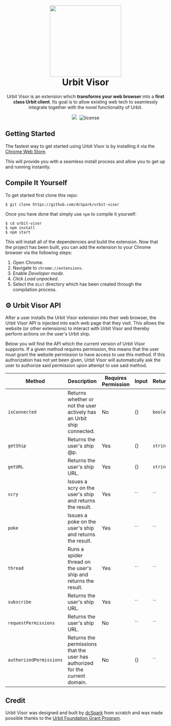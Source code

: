 <h1 align="center">
  <img src="https://i.imgur.com/V91h3Al.png" width="224px"/><br/>
  Urbit Visor
</h1>
<p align="center">Urbit Visor is an extension which <b>transforms your web browser</b> into a <b>first class Urbit client</b>. Its goal is to allow existing web tech to seamlessly integrate together with the novel functionality of Urbit. </p>

<p align="center"><img src="https://img.shields.io/badge/version-v0.1.0-blue?style=for-the-badge&logo=none" />&nbsp;&nbsp;<img src="https://img.shields.io/badge/license-mit-blue?style=for-the-badge&logo=none" alt="license" /></p>

## Getting Started

The fastest way to get started using Urbit Visor is by installing it via the [Chrome Web Store](https://chrome.google.com/webstore/category/extensions?hl=en).

This will provide you with a seamless install process and allow you to get up and running instantly.

## Compile It Yourself

To get started first clone this repo:

```
$ git clone https://github.com/dcSpark/urbit-visor
```

Once you have done that simply use `npm` to compile it yourself:

```
$ cd urbit-visor
$ npm install
$ npm start
```

This will install all of the dependencies and build the extension. Now that the project has been built, you can add the extension to your Chrome browser via the following steps:

1. Open Chrome.
2. Navigate to `chrome://extensions`.
3. Enable _Developer mode_.
4. Click _Load unpacked_.
5. Select the `dist` directory which has been created through the compilation process.

## ⚙️ Urbit Visor API

After a user installs the Urbit Visor extension into their web browser, the Urbit Visor API is injected into each web page that they visit. This allows the website (or other extensions) to interact with Urbit Visor and thereby perform actions on the user's Urbit ship.

Below you will find the API which the current version of Urbit Visor supports. If a given method requires permission, this means that the user must grant the website permission to have access to use this method. If this authorization has not yet been given, Urbit Visor will automatically ask the user to authorize said permission upon attempt to use said method.

| Method                  | Description                                                                  | Requires Permission | Input | Returns   |
| ----------------------- | ---------------------------------------------------------------------------- | ------------------- | ----- | --------- |
| `isConnected`           | Returns whether or not the user actively has an Urbit ship connected.        | No                  | ()    | `boolean` |
| `getShip`               | Returns the user's ship @p.                                                  | Yes                 | ()    | `string`  |
| `getURL`                | Returns the user's ship URL.                                                 | Yes                 | ()    | `string`  |
| `scry`                  | Issues a scry on the user's ship and returns the result.                     | Yes                 | ``    | ``        |
| `poke`                  | Issues a poke on the user's ship and returns the result.                     | Yes                 | ``    | ``        |
| `thread`                | Runs a spider thread on the user's ship and returns the result.              | Yes                 | ``    | ``        |
| `subscribe`             | Returns the user's ship URL.                                                 | Yes                 | ``    | ``        |
| `requestPermissions`    | Returns the user's ship URL.                                                 | No                  | ``    | ``        |
| `authorizedPermissions` | Returns the permissions that the user has authorized for the current domain. | No                  | ()    | ``        |

## Credit

Urbit Visor was designed and built by [dcSpark](https://dcspark.io) from scratch and was made possible thanks to the [Urbit Foundation Grant Program](https://urbit.org/grants).
